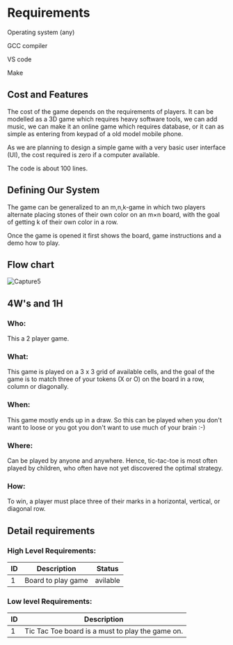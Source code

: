 # Requirements

Operating system (any)

GCC compiler

VS code

Make 


   
## Cost and Features
The cost of the game depends on the requirements of players. It can be modelled as a 3D game which requires heavy software tools, we can add music, we can make it an online game which requires database, or it can as simple as entering from keypad of a old model mobile phone. 

As we are planning to design a simple game with a very basic user interface (UI), the cost required is zero if a computer available.

The code is about 100 lines.

## Defining Our System
The game can be generalized to an m,n,k-game in which two players alternate placing stones of their own color on an m×n board, with the goal of getting k of their own color in a row.

Once the game is opened it first shows the board, game instructions and a demo how to play.

## Flow chart

![Capture5](https://user-images.githubusercontent.com/80679363/114272398-a3f9d180-9a33-11eb-8890-a06213116f3d.PNG)

## 4W's and 1H
### Who:
This a 2 player game.

### What:
This game is played on a 3 x 3 grid of available cells, and the goal of the game is to match three of your tokens (X or O) on the board in a row, column or diagonally.

### When:
This game mostly ends up in a draw. So this can be played when you don't want to loose or you got you don't want to use much of your brain :-)

### Where:
Can be played by anyone and anywhere. Hence, tic-tac-toe is most often played by children, who often have not yet discovered the optimal strategy.

### How:
To win, a player must place three of their marks in a horizontal, vertical, or diagonal row.

## Detail requirements
### High Level Requirements:

ID      | Description        | Status
--------|--------------------|----------
1       | Board to play game | avilable

### Low level Requirements:
ID      | Description        
--------|---------------------------------------------
1       | Tic Tac Toe board is a must to play the game on.

